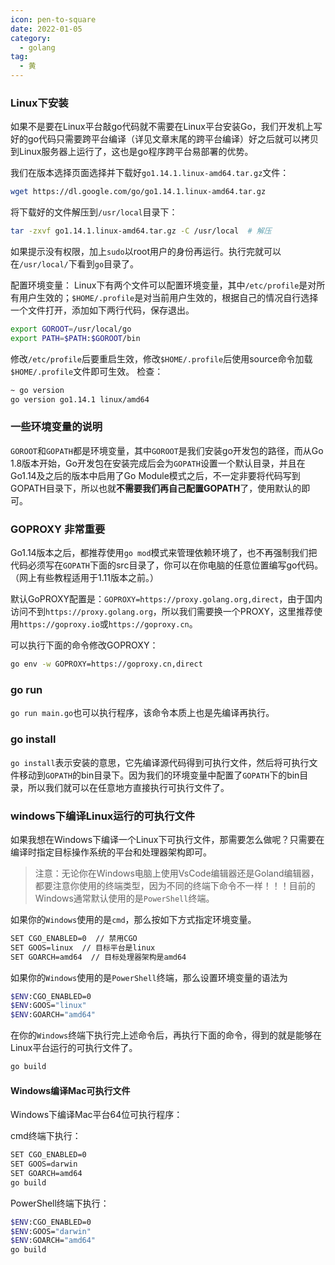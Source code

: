 ```yaml
---
icon: pen-to-square
date: 2022-01-05
category:
  - golang
tag:
  - 黄
---
```


### Linux下安装

如果不是要在Linux平台敲go代码就不需要在Linux平台安装Go，我们开发机上写好的go代码只需要跨平台编译（详见文章末尾的跨平台编译）好之后就可以拷贝到Linux服务器上运行了，这也是go程序跨平台易部署的优势。

我们在版本选择页面选择并下载好`go1.14.1.linux-amd64.tar.gz`文件：

```bash
wget https://dl.google.com/go/go1.14.1.linux-amd64.tar.gz
```

将下载好的文件解压到`/usr/local`目录下：

```bash
tar -zxvf go1.14.1.linux-amd64.tar.gz -C /usr/local  # 解压
```

如果提示没有权限，加上`sudo`以root用户的身份再运行。执行完就可以在`/usr/local/`下看到`go`目录了。

配置环境变量： Linux下有两个文件可以配置环境变量，其中`/etc/profile`是对所有用户生效的；`$HOME/.profile`是对当前用户生效的，根据自己的情况自行选择一个文件打开，添加如下两行代码，保存退出。

```bash
export GOROOT=/usr/local/go
export PATH=$PATH:$GOROOT/bin
```

修改`/etc/profile`后要重启生效，修改`$HOME/.profile`后使用source命令加载`$HOME/.profile`文件即可生效。 检查：

```bash
~ go version
go version go1.14.1 linux/amd64
```



### 一些环境变量的说明

`GOROOT`和`GOPATH`都是环境变量，其中`GOROOT`是我们安装go开发包的路径，而从Go 1.8版本开始，Go开发包在安装完成后会为`GOPATH`设置一个默认目录，并且在Go1.14及之后的版本中启用了Go Module模式之后，不一定非要将代码写到GOPATH目录下，所以也就**不需要我们再自己配置GOPATH**了，使用默认的即可。

### GOPROXY 非常重要

Go1.14版本之后，都推荐使用`go mod`模式来管理依赖环境了，也不再强制我们把代码必须写在`GOPATH`下面的src目录了，你可以在你电脑的任意位置编写go代码。（网上有些教程适用于1.11版本之前。）

默认GoPROXY配置是：`GOPROXY=https://proxy.golang.org,direct`，由于国内访问不到`https://proxy.golang.org`，所以我们需要换一个PROXY，这里推荐使用`https://goproxy.io`或`https://goproxy.cn`。

可以执行下面的命令修改GOPROXY：

```bash
go env -w GOPROXY=https://goproxy.cn,direct
```

### go run

`go run main.go`也可以执行程序，该命令本质上也是先编译再执行。

### go install

`go install`表示安装的意思，它先编译源代码得到可执行文件，然后将可执行文件移动到`GOPATH`的bin目录下。因为我们的环境变量中配置了`GOPATH`下的bin目录，所以我们就可以在任意地方直接执行可执行文件了。



### windows下编译Linux运行的可执行文件

如果我想在Windows下编译一个Linux下可执行文件，那需要怎么做呢？只需要在编译时指定目标操作系统的平台和处理器架构即可。

> 注意：无论你在Windows电脑上使用VsCode编辑器还是Goland编辑器，都要注意你使用的终端类型，因为不同的终端下命令不一样！！！目前的Windows通常默认使用的是`PowerShell`终端。

如果你的`Windows`使用的是`cmd`，那么按如下方式指定环境变量。

```bash
SET CGO_ENABLED=0  // 禁用CGO
SET GOOS=linux  // 目标平台是linux
SET GOARCH=amd64  // 目标处理器架构是amd64
```

如果你的`Windows`使用的是`PowerShell`终端，那么设置环境变量的语法为

```bash
$ENV:CGO_ENABLED=0
$ENV:GOOS="linux"
$ENV:GOARCH="amd64"
```

在你的`Windows`终端下执行完上述命令后，再执行下面的命令，得到的就是能够在Linux平台运行的可执行文件了。

```bash
go build
```

#### Windows编译Mac可执行文件

Windows下编译Mac平台64位可执行程序：

cmd终端下执行：

```bash
SET CGO_ENABLED=0
SET GOOS=darwin
SET GOARCH=amd64
go build
```

PowerShell终端下执行：

```bash
$ENV:CGO_ENABLED=0
$ENV:GOOS="darwin"
$ENV:GOARCH="amd64"
go build
```